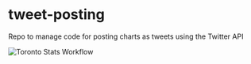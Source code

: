 # tweet-posting
Repo to manage code for posting charts as tweets using the Twitter API

![Toronto Stats Workflow](https://github.com/hockey-stats/tweet-posting/actions/workflows/tweet_tor_xg_chart.yml/badge.svg)
